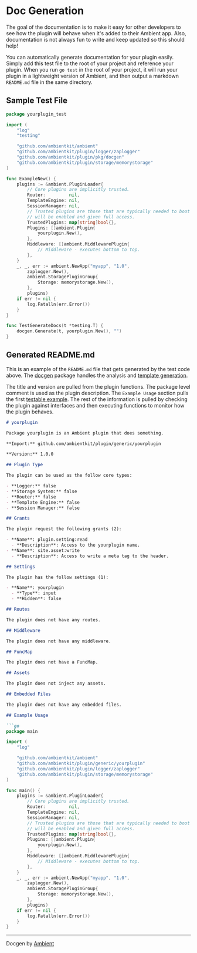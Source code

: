 # Doc Generation

The goal of the documentation is to make it easy for other developers to see how the plugin will behave when it's added to their Ambient app. Also, documentation is not always fun to write and keep updated so this should help!

You can automatically generate documentation for your plugin easily. Simply add this test file to the root of your project and reference your plugin. When you run `go test` in the root of your project, it will run your plugin in a lightweight version of Ambient, and then output a markdown `README.md` file in the same directory.


## Sample Test File

```go title="yourplugin_test.go"
package yourplugin_test

import (
	"log"
	"testing"

	"github.com/ambientkit/ambient"
	"github.com/ambientkit/plugin/logger/zaplogger"
	"github.com/ambientkit/plugin/pkg/docgen"
	"github.com/ambientkit/plugin/storage/memorystorage"
)

func ExampleNew() {
	plugins := &ambient.PluginLoader{
		// Core plugins are implicitly trusted.
		Router:         nil,
		TemplateEngine: nil,
		SessionManager: nil,
		// Trusted plugins are those that are typically needed to boot so they
		// will be enabled and given full access.
		TrustedPlugins: map[string]bool{},
		Plugins: []ambient.Plugin{
			yourplugin.New(),
		},
		Middleware: []ambient.MiddlewarePlugin{
			// Middleware - executes bottom to top.
		},
	}
	_, _, err := ambient.NewApp("myapp", "1.0",
		zaplogger.New(),
		ambient.StoragePluginGroup{
			Storage: memorystorage.New(),
		},
		plugins)
	if err != nil {
		log.Fatalln(err.Error())
	}
}

func TestGenerateDocs(t *testing.T) {
	docgen.Generate(t, yourplugin.New(), "")
}

```

## Generated README.md

This is an example of the `README.md` file that gets generated by the test code above. The [docgen](https://github.com/ambientkit/plugin/tree/main/pkg/docgen) package handles the analysis and [template generation](https://github.com/ambientkit/plugin/blob/main/pkg/docgen/template.tmpl).

The title and version are pulled from the plugin functions. The package level comment is used as the plugin description. The `Example Usage` section pulls the first [testable example](https://go.dev/blog/examples). The rest of the information is pulled by checking the plugin against interfaces and then executing functions to monitor how the plugin behaves.

```md title="README.md"
# yourplugin

Package yourplugin is an Ambient plugin that does something.

**Import:** github.com/ambientkit/plugin/generic/yourplugin

**Version:** 1.0.0

## Plugin Type

The plugin can be used as the follow core types:

- **Logger:** false
- **Storage System:** false
- **Router:** false
- **Template Engine:** false
- **Session Manager:** false

## Grants

The plugin request the following grants (2):

- **Name**: plugin.setting:read
  - **Description**: Access to the yourplugin name.
- **Name**: site.asset:write
  - **Description**: Access to write a meta tag to the header.

## Settings

The plugin has the follow settings (1):

- **Name**: yourplugin
  - **Type**: input
  - **Hidden**: false

## Routes

The plugin does not have any routes.

## Middleware

The plugin does not have any middleware.

## FuncMap

The plugin does not have a FuncMap.

## Assets

The plugin does not inject any assets.

## Embedded Files

The plugin does not have any embedded files.

## Example Usage

```go
package main

import (
	"log"

	"github.com/ambientkit/ambient"
	"github.com/ambientkit/plugin/generic/yourplugin"
	"github.com/ambientkit/plugin/logger/zaplogger"
	"github.com/ambientkit/plugin/storage/memorystorage"
)

func main() {
	plugins := &ambient.PluginLoader{
		// Core plugins are implicitly trusted.
		Router:         nil,
		TemplateEngine: nil,
		SessionManager: nil,
		// Trusted plugins are those that are typically needed to boot so they
		// will be enabled and given full access.
		TrustedPlugins: map[string]bool{},
		Plugins: []ambient.Plugin{
			yourplugin.New(),
		},
		Middleware: []ambient.MiddlewarePlugin{
			// Middleware - executes bottom to top.
		},
	}
	_, _, err := ambient.NewApp("myapp", "1.0",
		zaplogger.New(),
		ambient.StoragePluginGroup{
			Storage: memorystorage.New(),
		},
		plugins)
	if err != nil {
		log.Fatalln(err.Error())
	}
}
```

---

Docgen by [Ambient](https://ambientkit.github.io/docs/)
```